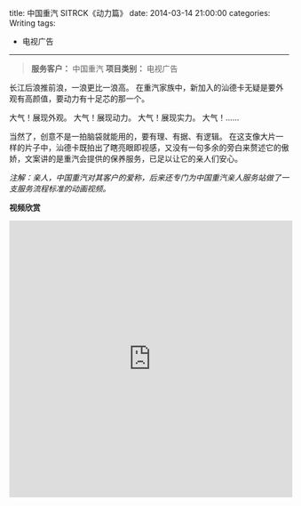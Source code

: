 title: 中国重汽 SITRCK《动力篇》
date: 2014-03-14 21:00:00
categories: Writing
tags:
 - 电视广告
---

> __服务客户：__ 中国重汽
> __项目类别：__ 电视广告

长江后浪推前浪，一浪更比一浪高。
在重汽家族中，新加入的汕德卡无疑是要外观有高颜值，要动力有十足芯的那一个。

大气！展现外观。
大气！展现动力。
大气！展现实力。
大气！……

当然了，创意不是一拍脑袋就能用的，要有理、有据、有逻辑。
在这支像大片一样的片子中，汕德卡既拍出了瞎亮眼即视感，又没有一句多余的旁白来赘述它的傲娇，文案讲的是重汽会提供的保养服务，已足以让它的亲人们安心。

_注解：亲人，中国重汽对其客户的爱称，后来还专门为中国重汽亲人服务站做了一支服务流程标准的动画视频。_


__视频欣赏__

<iframe height=498 width=510 src="http://player.youku.com/embed/XNjUzNzkwMTg0" frameborder=0 allowfullscreen></iframe>
